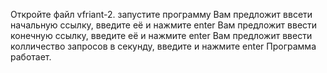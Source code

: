 Откройте файл vfriant-2.
запустите программу
Вам предложит ввсети начальную ссылку, введите её и нажмите enter
Вам предложит ввести конечную ссылку, введите её и нажмите enter
Вам предложит ввести колличество запросов в секунду, введите и нажмите enter
Программа работает.
